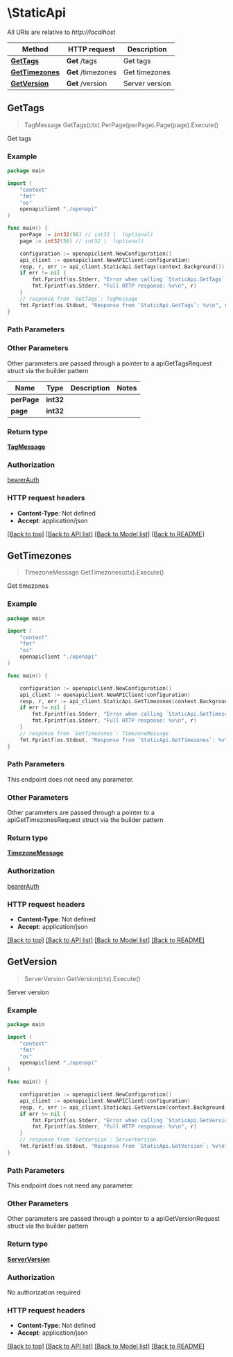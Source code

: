 # \StaticApi

All URIs are relative to *http://localhost*

Method | HTTP request | Description
------------- | ------------- | -------------
[**GetTags**](StaticApi.md#GetTags) | **Get** /tags | Get tags
[**GetTimezones**](StaticApi.md#GetTimezones) | **Get** /timezones | Get timezones
[**GetVersion**](StaticApi.md#GetVersion) | **Get** /version | Server version



## GetTags

> TagMessage GetTags(ctx).PerPage(perPage).Page(page).Execute()

Get tags



### Example

```go
package main

import (
    "context"
    "fmt"
    "os"
    openapiclient "./openapi"
)

func main() {
    perPage := int32(56) // int32 |  (optional)
    page := int32(56) // int32 |  (optional)

    configuration := openapiclient.NewConfiguration()
    api_client := openapiclient.NewAPIClient(configuration)
    resp, r, err := api_client.StaticApi.GetTags(context.Background()).PerPage(perPage).Page(page).Execute()
    if err != nil {
        fmt.Fprintf(os.Stderr, "Error when calling `StaticApi.GetTags``: %v\n", err)
        fmt.Fprintf(os.Stderr, "Full HTTP response: %v\n", r)
    }
    // response from `GetTags`: TagMessage
    fmt.Fprintf(os.Stdout, "Response from `StaticApi.GetTags`: %v\n", resp)
}
```

### Path Parameters



### Other Parameters

Other parameters are passed through a pointer to a apiGetTagsRequest struct via the builder pattern


Name | Type | Description  | Notes
------------- | ------------- | ------------- | -------------
 **perPage** | **int32** |  | 
 **page** | **int32** |  | 

### Return type

[**TagMessage**](TagMessage.md)

### Authorization

[bearerAuth](../README.md#bearerAuth)

### HTTP request headers

- **Content-Type**: Not defined
- **Accept**: application/json

[[Back to top]](#) [[Back to API list]](../README.md#documentation-for-api-endpoints)
[[Back to Model list]](../README.md#documentation-for-models)
[[Back to README]](../README.md)


## GetTimezones

> TimezoneMessage GetTimezones(ctx).Execute()

Get timezones



### Example

```go
package main

import (
    "context"
    "fmt"
    "os"
    openapiclient "./openapi"
)

func main() {

    configuration := openapiclient.NewConfiguration()
    api_client := openapiclient.NewAPIClient(configuration)
    resp, r, err := api_client.StaticApi.GetTimezones(context.Background()).Execute()
    if err != nil {
        fmt.Fprintf(os.Stderr, "Error when calling `StaticApi.GetTimezones``: %v\n", err)
        fmt.Fprintf(os.Stderr, "Full HTTP response: %v\n", r)
    }
    // response from `GetTimezones`: TimezoneMessage
    fmt.Fprintf(os.Stdout, "Response from `StaticApi.GetTimezones`: %v\n", resp)
}
```

### Path Parameters

This endpoint does not need any parameter.

### Other Parameters

Other parameters are passed through a pointer to a apiGetTimezonesRequest struct via the builder pattern


### Return type

[**TimezoneMessage**](TimezoneMessage.md)

### Authorization

[bearerAuth](../README.md#bearerAuth)

### HTTP request headers

- **Content-Type**: Not defined
- **Accept**: application/json

[[Back to top]](#) [[Back to API list]](../README.md#documentation-for-api-endpoints)
[[Back to Model list]](../README.md#documentation-for-models)
[[Back to README]](../README.md)


## GetVersion

> ServerVersion GetVersion(ctx).Execute()

Server version



### Example

```go
package main

import (
    "context"
    "fmt"
    "os"
    openapiclient "./openapi"
)

func main() {

    configuration := openapiclient.NewConfiguration()
    api_client := openapiclient.NewAPIClient(configuration)
    resp, r, err := api_client.StaticApi.GetVersion(context.Background()).Execute()
    if err != nil {
        fmt.Fprintf(os.Stderr, "Error when calling `StaticApi.GetVersion``: %v\n", err)
        fmt.Fprintf(os.Stderr, "Full HTTP response: %v\n", r)
    }
    // response from `GetVersion`: ServerVersion
    fmt.Fprintf(os.Stdout, "Response from `StaticApi.GetVersion`: %v\n", resp)
}
```

### Path Parameters

This endpoint does not need any parameter.

### Other Parameters

Other parameters are passed through a pointer to a apiGetVersionRequest struct via the builder pattern


### Return type

[**ServerVersion**](ServerVersion.md)

### Authorization

No authorization required

### HTTP request headers

- **Content-Type**: Not defined
- **Accept**: application/json

[[Back to top]](#) [[Back to API list]](../README.md#documentation-for-api-endpoints)
[[Back to Model list]](../README.md#documentation-for-models)
[[Back to README]](../README.md)

